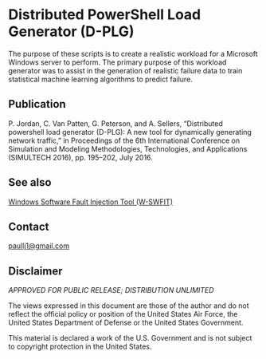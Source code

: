 # Distributed PowerShell Load Generator (D-PLG)
The purpose of these scripts is to create a realistic workload for a Microsoft
Windows server to perform.  The primary purpose of this workload generator was
to assist in the generation of realistic failure data to train statistical
machine learning algorithms to predict failure.

## Publication
P. Jordan, C. Van Patten, G. Peterson, and A. Sellers, “Distributed powershell
load generator (D-PLG): A new tool for dynamically generating network traffic,”
in Proceedings of the 6th International Conference on Simulation and Modeling
Methodologies, Technologies, and Applications (SIMULTECH 2016), pp. 195–202,
July 2016.

## See also
[Windows Software Fault Injection Tool
(W-SWFIT)](https://github.com/paullj1/W-SWFIT)

## Contact
[paullj1@gmail.com](mailto:paullj1@gmail.com)

## Disclaimer
*APPROVED FOR PUBLIC RELEASE; DISTRIBUTION UNLIMITED*

The views expressed in this document are those of the author and
do not reflect the official policy or position of the United States Air Force,
the United States Department of Defense or the United States Government. 

This material is declared a work of the U.S. Government and is not subject to
copyright protection in the United States.

